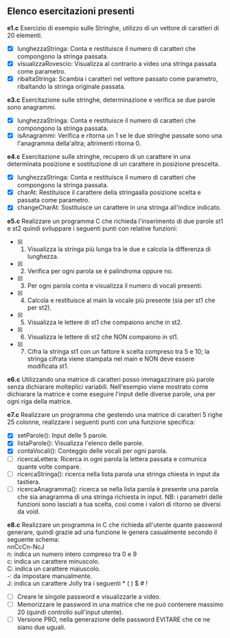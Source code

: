 ## Elenco esercitazioni presenti

**e1.c**
Esercizio di esempio sulle Stringhe, utilizzo di un vettore di caratteri di 20 elementi.   
- [x] lunghezzaStringa: Conta e restituisce il numero di caratteri che compongono la stringa passata.
- [x] visualizzaRovescio: Visualizza al contrario a video una stringa passata come parametro.
- [x] ribaltaStringa: Scambia i caratteri nel vettore passato come parametro, ribaltando la stringa originale passata.

**e3.c**
Esercitazione sulle stringhe, determinazione e verifica se due parole sono anagrammi.
- [x] lunghezzaStringa: Conta e restituisce il numero di caratteri che compongono la stringa passata.
- [x] isAnagrammi: Verifica e ritorna un 1 se le due stringhe passate sono una l'anagramma della'altra; altrimenti ritorna 0.

**e4.c**
Esercitazione sulle stringhe, recupero di un carattere in una determinata posizione e sostituzione di un carattere in posizione prescelta.
- [x] lunghezzaStringa: Conta e restituisce il numero di caratteri che compongono la stringa passata.
- [x] charAt: Restituisce il carattere della stringaalla posizione scelta e passata come parametro.
- [x] changeCharAt: Sostituisce un carattere in una stringa all'indice indicato.

**e5.c**
Realizzare un programma C che richieda l'inserimento di due parole st1 e st2 quindi
sviluppare i seguenti punti con relative funzioni:
- [x] 1. Visualizza la stringa più lunga tra le due e calcola la differenza di lunghezza.
- [x] 2. Verifica per ogni parola se è palindroma oppure no.
- [x] 3. Per ogni parola conta e visualizza il numero di vocali presenti.
- [x] 4. Calcola e restituisce al main la vocale più presente (sia per st1 che per st2).
- [x] 5. Visualizza le lettere di st1 che compaiono anche in st2.
- [x] 6. Visualizza le lettere di st2 che NON compaiono in st1.
- [x] 7. Cifra la stringa st1 con un fattore k scelta compreso tra 5 e 10; la stringa cifrata viene stampata nel main e NON deve essere modificata st1.

**e6.c**
Utilizzando una matrice di caratteri posso immagazzinare più parole senza dichiarare molteplici variabili. Nell'esempio viene mostrato come dichiarare la matrice e come eseguire
l'input delle diverse parole, una per ogni riga della matrice.

**e7.c**
Realizzare un programma che gestendo una matrice di caratteri 5 righe 25 colonne, realizzare
i seguenti punti con una funzione specifica:
- [x] setParole(): Input delle 5 parole.
- [x] listaParole(): Visualizza l'elenco delle parole.
- [x] contaVocali(): Conteggio delle vocali per ogni parola.
- [ ] ricercaLettera: Ricerca in ogni parola la lettera passata e comunica quante volte compare.
- [ ] ricercaStringa(): ricerca nella lista parola una stringa chiesta in input da tastiera.
- [ ] ricercaAnagramma(): ricerca se nella lista parola è presente una parola che sia anagramma di una stringa richiesta in input.
NB: i parametri delle funzioni sono lasciati a tua scelta, così come i valori di ritorno se diversi da void.

**e8.c**
Realizzare un programma in C che richieda all'utente quante password generare, quindi grazie ad una funzione le genera casualmente secondo il seguente schema:  
nnCcCn-NcJ  
n: indica un numero intero compreso tra 0 e 9  
c: indica un carattere minuscolo.  
C: indica un carattere maiuscolo.  
-: da impostare manualmente.  
J: indica un carattere Jolly tra i seguenti * ( ) $ # !  
- [ ] Creare le singole password e visualizzarle a video.  
- [ ] Memorizzare le password in una matrice che ne può contenere massimo 20 (quindi controllo sull'input utente).
- [ ] Versione PRO, nella generazione delle password EVITARE che ce ne siano due uguali.
